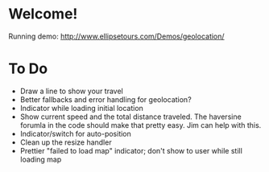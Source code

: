# Welcome!

Running demo: http://www.ellipsetours.com/Demos/geolocation/

# To Do

* Draw a line to show your travel
* Better fallbacks and error handling for geolocation?
* Indicator while loading initial location
* Show current speed and the total distance traveled. The haversine forumla in the code should make that pretty easy. Jim can help with this.
* Indicator/switch for auto-position
* Clean up the resize handler
* Prettier "failed to load map" indicator; don't show to user while still loading map